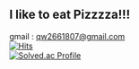 ## I like to eat Pizzzza!!!
gmail : qw2661807@gmail.com<br />
[![Hits](https://hits.seeyoufarm.com/api/count/incr/badge.svg?url=https%3A%2F%2Fgithub.com%2Fapnalkkamkkamhanjoon&count_bg=%2300B5FF&title_bg=%23555555&icon=&icon_color=%23FF0000&title=hits&edge_flat=false)](https://hits.seeyoufarm.com)<br/>
[![Solved.ac Profile](http://mazassumnida.wtf/api/v2/generate_badge?boj=qw2661807)](https://solved.ac/qw2661807/)
